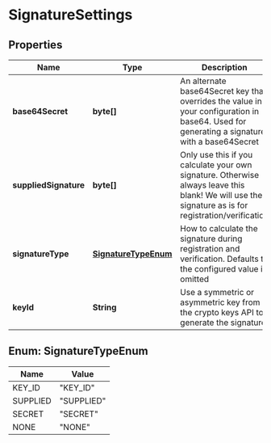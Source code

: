
# SignatureSettings

## Properties
Name | Type | Description | Notes
------------ | ------------- | ------------- | -------------
**base64Secret** | **byte[]** | An alternate base64Secret key that overrides the value in your configuration in base64. Used for generating a signature with a base64Secret |  [optional]
**suppliedSignature** | **byte[]** | Only use this if you calculate your own signature. Otherwise always leave this blank! We will use the signature as is for registration/verification |  [optional]
**signatureType** | [**SignatureTypeEnum**](#SignatureTypeEnum) | How to calculate the signature during registration and verification. Defaults to the configured value if omitted | 
**keyId** | **String** | Use a symmetric or asymmetric key from the crypto keys API to generate the signature. |  [optional]


<a name="SignatureTypeEnum"></a>
## Enum: SignatureTypeEnum
Name | Value
---- | -----
KEY_ID | &quot;KEY_ID&quot;
SUPPLIED | &quot;SUPPLIED&quot;
SECRET | &quot;SECRET&quot;
NONE | &quot;NONE&quot;



